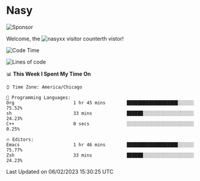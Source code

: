 # Nasy

<!--
<p align="center">
<img height="200" src="https://github-readme-stats.vercel.app/api?username=nasyxx&count_private=true&show_icons=true&theme=dracula&include_all_commits=true"/>
<img height="200" src="https://github-readme-stats.vercel.app/api/top-langs/?username=nasyxx&theme=dracula&hide=html,jupyter+notebook&count_private=true&show_icons=true"/>
</p>

  
----------------
-->

![Sponsor](https://img.shields.io/static/v1.svg?label=Sponsor&message=%E2%9D%A4&logo=GitHub&style=flat&color=pink)
 
Welcome, the ![nasyxx visitor counter](https://count.getloli.com/get/@nasyxx?theme=rule34)th vistor!
 
<!--START_SECTION:waka-->
![Code Time](http://img.shields.io/badge/Code%20Time-3%2C135%20hrs%2054%20mins-blue)

![Lines of code](https://img.shields.io/badge/From%20Hello%20World%20I%27ve%20Written-5%20Million%20lines%20of%20code-blue)

📊 **This Week I Spent My Time On** 

```text
⌚︎ Time Zone: America/Chicago

💬 Programming Languages: 
Org                      1 hr 45 mins        ███████████████████░░░░░░   75.52% 
sh                       33 mins             ██████░░░░░░░░░░░░░░░░░░░   24.23% 
C++                      0 secs              ░░░░░░░░░░░░░░░░░░░░░░░░░   0.25%

🔥 Editors: 
Emacs                    1 hr 46 mins        ███████████████████░░░░░░   75.77% 
Zsh                      33 mins             ██████░░░░░░░░░░░░░░░░░░░   24.23%

```


 Last Updated on 06/02/2023 15:30:25 UTC
<!--END_SECTION:waka-->

<!-- ![visitors](https://visitor-badge.laobi.icu/badge?page_id=nasyxx.nasyxx) -->
